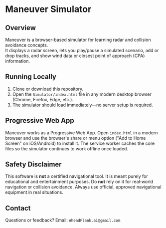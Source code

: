 # Maneuver Simulator

## Overview
Maneuver is a browser-based simulator for learning radar and collision avoidance concepts.  
It displays a radar screen, lets you play/pause a simulated scenario, add or drop tracks, and show wind data or closest point of approach (CPA) information.

## Running Locally
1. Clone or download this repository.
2. Open the `Simulator/index.html` file in any modern desktop browser (Chrome, Firefox, Edge, etc.).
3. The simulator should load immediately—no server setup is required.

## Progressive Web App
Maneuver works as a Progressive Web App. Open `index.html` in a modern browser
and use the browser's share or menu option ("Add to Home Screen" on iOS/Android)
to install it. The service worker caches the core files so the simulator
continues to work offline once loaded.

## Safety Disclaimer
This software is **not** a certified navigational tool. It is meant purely for educational and entertainment purposes. Do **not** rely on it for real‑world navigation or collision avoidance. Always use official, approved navigational equipment in real situations.

## Contact
Questions or feedback? Email: `AheadFlank.ai@gmail.com`

